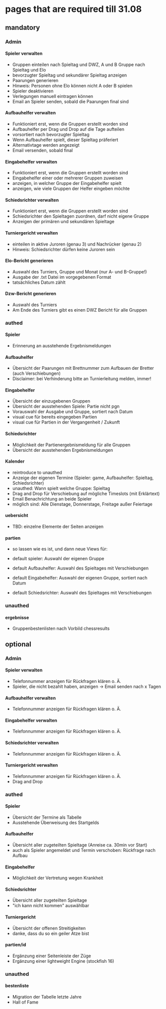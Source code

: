 # pages that are required till 31.08

## mandatory

### Admin

#### Spieler verwalten

- Gruppen einteilen nach Spieltag und DWZ, A und B Gruppe nach Spieltag und Elo
- bevorzugter Spieltag und sekundärer Spieltag anzeigen
- Paarungen generieren
- Hinweis: Personen ohne Elo können nicht A oder B spielen
- Spieler deaktivieren
- Verlegungen manuell eintragen können
- Email an Spieler senden, sobald die Paarungen final sind

#### Aufbauhelfer verwalten

- Funktioniert erst, wenn die Gruppen erstellt worden sind
- Aufbauhelfer per Drag und Drop auf die Tage aufteilen
- vorsortiert nach bevorzugter Spieltag
- Wenn Aufbauhelfer spielt, dieser Spieltag präferiert
- Alternativtage werden angezeigt
- Email versenden, sobald final

#### Eingabehelfer verwalten

- Funktioniert erst, wenn die Gruppen erstellt worden sind
- Eingabehelfer einer oder mehrerer Gruppen zuweisen
- anzeigen, in welcher Gruppe der Eingabehelfer spielt
- anzeigen, wie viele Gruppen der Helfer eingeben möchte

#### Schiedsrichter verwalten

- Funktioniert erst, wenn die Gruppen erstellt worden sind
- Schiedsrichter den Spieltagen zuordnen, darf nicht eigene Gruppe
- Anzeigen der primären und sekundären Spieltage

#### Turniergericht verwalten

- einteilen in aktive Juroren (genau 3) und Nachrücker (genau 2)
- Hinweis: Schiedsrichter dürfen keine Juroren sein

#### Elo-Bericht generieren

- Auswahl des Turniers, Gruppe und Monat (nur A- und B-Gruppe!)
- Ausgabe der .txt Datei im vorgegebenen Format
- tatsächliches Datum zählt

#### Dzw-Bericht generieren

- Auswahl des Turniers
- Am Ende des Turniers gibt es einen DWZ Bericht für alle Gruppen

### authed

#### Spieler

- Erinnerung an ausstehende Ergebnismeldungen

#### Aufbauhelfer

- Übersicht der Paarungen mit Brettnummer zum Aufbauen der Bretter (auch Verschiebungen)
- Disclaimer: bei Verhinderung bitte an Turnierleitung melden, immer!

#### Eingabehelfer

- Übersicht der einzugebenen Gruppen
- Übersicht der ausstehenden Spiele: Partie nicht pgn
- Vorauswahl der Ausgabe und Gruppe, sortiert nach Datum
- visual cue für bereits eingegeben Partien
- visual cue für Partien in der Vergangenheit / Zukunft

#### Schiedsrichter

- Möglichkeit der Partienergebnismeldung für alle Gruppen
- Übersicht der ausstehenden Ergebnismeldungen

#### Kalender

- reintroduce to unauthed
- Anzeige der eigenen Termine (Spieler: game, Aufbauhelfer: Spieltag, Schiedsrichter)
- unauthed: Wann spielt welche Gruppe: Spieltag
- Drag and Drop für Verschiebung auf mögliche Timeslots (mit Erklärtext)
- Email Benachrichtung an beide Spieler
- möglich sind: Alle Dienstage, Donnerstage, Freitage außer Feiertage

#### uebersicht

- TBD: einzelne Elemente der Seiten anzeigen

#### partien

- so lassen wie es ist, und dann neue Views für:

- default spieler: Auswahl der eigenen Gruppe
- default Aufbauhelfer: Auswahl des Spieltages mit Verschiebungen
- default Eingabehelfer: Auswahl der eigenen Gruppe, sortiert nach Datum
- default Schiedsrichter: Auswahl des Spieltages mit Verschiebungen

### unauthed

#### ergebnisse

- Gruppenbestenlisten nach Vorbild chessresults

## optional

### Admin

#### Spieler verwalten

- Telefonnummer anzeigen für Rückfragen klären o. Ä.
- Spieler, die nicht bezahlt haben, anzeigen -> Email senden nach x Tagen

#### Aufbauhelfer verwalten

- Telefonnummer anzeigen für Rückfragen klären o. Ä.

#### Eingabehelfer verwalten

- Telefonnummer anzeigen für Rückfragen klären o. Ä.

#### Schiedsrichter verwalten

- Telefonnummer anzeigen für Rückfragen klären o. Ä.

#### Turniergericht verwalten

- Telefonnummer anzeigen für Rückfragen klären o. Ä.
- Drag and Drop

### authed

#### Spieler

- Übersicht der Termine als Tabelle
- Ausstehende Überweisung des Startgelds

#### Aufbauhelfer

- Übersicht aller zugeteilten Spieltage (Anreise ca. 30min vor Start)
- auch als Spieler angemeldet und Termin verschoben: Rückfrage nach Aufbau

#### Eingabehelfer

- Möglichkeit der Vertretung wegen Krankheit

#### Schiedsrichter

- Übersicht aller zugeteilten Spieltage
- "ich kann nicht kommen" auswählbar

#### Turniergericht

- Übersicht der offenen Streitigkeiten
- danke, dass du so ein geiler Atze bist

#### partien/id

- Ergänzung einer Seitenleiste der Züge
- Ergänzung einer lightweight Engine (stockfish 16)

### unauthed

#### bestenliste

- Migration der Tabelle letzte Jahre
- Hall of Fame
